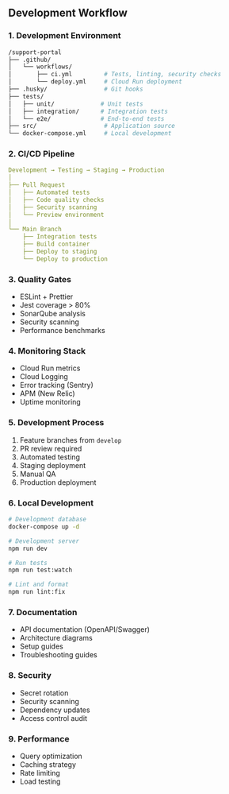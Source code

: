 ## Development Workflow

### 1. Development Environment
```bash
/support-portal
├── .github/
│   └── workflows/
│       ├── ci.yml         # Tests, linting, security checks
│       └── deploy.yml     # Cloud Run deployment
├── .husky/                # Git hooks
├── tests/
│   ├── unit/             # Unit tests
│   ├── integration/      # Integration tests
│   └── e2e/              # End-to-end tests
├── src/                   # Application source
└── docker-compose.yml     # Local development
```

### 2. CI/CD Pipeline
```yaml
Development → Testing → Staging → Production
│
├── Pull Request
│   ├── Automated tests
│   ├── Code quality checks
│   ├── Security scanning
│   └── Preview environment
│
└── Main Branch
    ├── Integration tests
    ├── Build container
    ├── Deploy to staging
    └── Deploy to production
```

### 3. Quality Gates
- ESLint + Prettier
- Jest coverage > 80%
- SonarQube analysis
- Security scanning
- Performance benchmarks

### 4. Monitoring Stack
- Cloud Run metrics
- Cloud Logging
- Error tracking (Sentry)
- APM (New Relic)
- Uptime monitoring

### 5. Development Process
1. Feature branches from `develop`
2. PR review required
3. Automated testing
4. Staging deployment
5. Manual QA
6. Production deployment

### 6. Local Development
```bash
# Development database
docker-compose up -d

# Development server
npm run dev

# Run tests
npm run test:watch

# Lint and format
npm run lint:fix
```

### 7. Documentation
- API documentation (OpenAPI/Swagger)
- Architecture diagrams
- Setup guides
- Troubleshooting guides

### 8. Security
- Secret rotation
- Security scanning
- Dependency updates
- Access control audit

### 9. Performance
- Query optimization
- Caching strategy
- Rate limiting
- Load testing